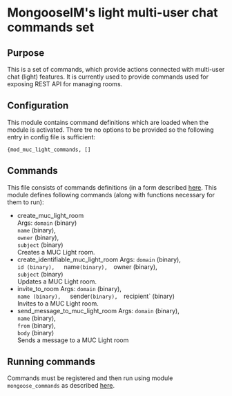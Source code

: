 # MongooseIM's light multi-user chat commands set

## Purpose
This is a set of commands, which provide actions connected with multi-user chat (light) features.
It is currently used to provide commands used for exposing REST API for managing rooms.

## Configuration
This module contains command definitions which are loaded when the module is activated.
There tre no options to be provided so the following entry in config file is sufficient:

```
{mod_muc_light_commands, []
```

## Commands
This file consists of commands definitions (in a form described [here](http://mongooseim.readthedocs.io/en/latest/modules/mod_commands/).
This module defines following commands (along with functions necessary for them to run):
* create_muc_light_room  
    Args: 
          `domain` (binary)  
          `name`  (binary),  
          `owner` (binary),  
          `subject` (binary)  
    Creates a MUC Light room.
* create_identifiable_muc_light_room
    Args: 
          `domain` (binary),  
          `id (binary),  
          `name` (binary),  
          `owner (binary),  
          `subject` (binary)  
    Updates a MUC Light room.
* invite_to_room
    Args: 
        `domain` (binary),  
        `name (binary),  
        `sender` (binary),  
        `recipient` (binary)  
    Invites to a MUC Light room.
* send_message_to_muc_light_room
    Args: 
          `domain` (binary),  
          `name` (binary),  
          `from` (binary),  
          `body` (binary)  
    Sends a message to a MUC Light room

## Running commands
Commands must be registered and then run using module `mongoose_commands`
as described [here](http://mongooseim.readthedocs.io/en/latest/modules/mod_commands/).
